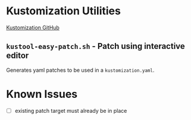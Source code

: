 # Kustomization Utilities

[Kustomization GitHub](https://github.com/kubernetes-sigs/kustomize)

## `kustool-easy-patch.sh` - Patch using interactive editor
Generates yaml patches to be used in a `kustomization.yaml`.



# Known Issues
- [ ] existing patch target must already be in place
